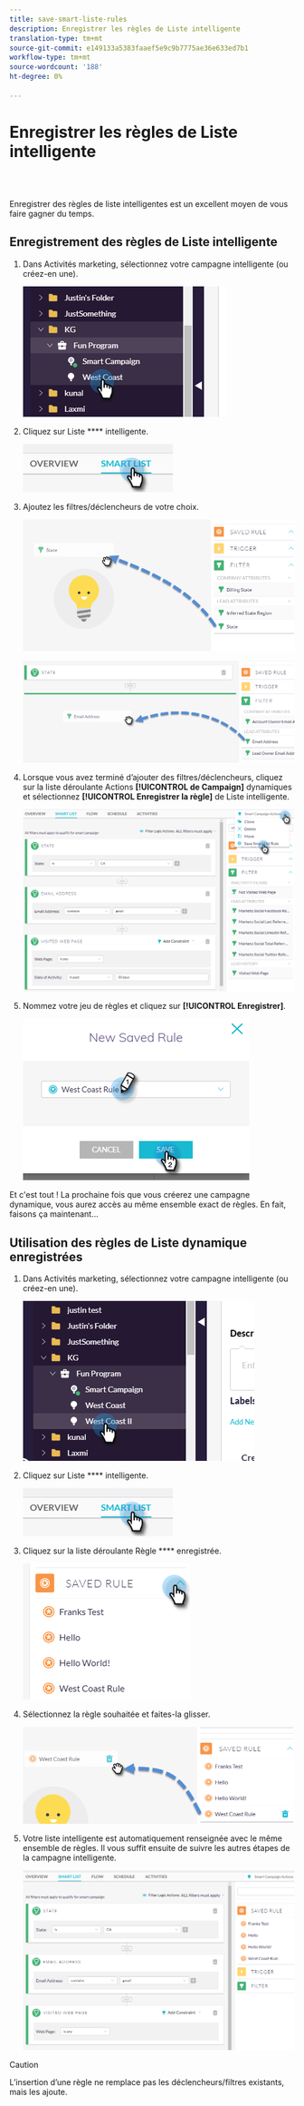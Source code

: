 ```yaml
---
title: save-smart-liste-rules
description: Enregistrer les règles de Liste intelligente
translation-type: tm+mt
source-git-commit: e149133a5383faaef5e9c9b7775ae36e633ed7b1
workflow-type: tm+mt
source-wordcount: '188'
ht-degree: 0%

---
```



# Enregistrer les règles de Liste intelligente

<br> 

Enregistrer des règles de liste intelligentes est un excellent moyen de vous faire gagner du temps.

## Enregistrement des règles de Liste intelligente

1. Dans Activités marketing, sélectionnez votre campagne intelligente (ou créez-en une).

   ![Image un](/help/sky/assets/smart-lists-and-static-lists/save-smart-list-rules/save-smart-list-rules-1.png)

1. Cliquez sur Liste **** intelligente.

   ![Image 2](/help/sky/assets/smart-lists-and-static-lists/save-smart-list-rules/save-smart-list-rules-2.png)

1. Ajoutez les filtres/déclencheurs de votre choix.

   ![Image trois](/help/sky/assets/smart-lists-and-static-lists/save-smart-list-rules/save-smart-list-rules-3.png)

   ![Image 4](/help/sky/assets/smart-lists-and-static-lists/save-smart-list-rules/save-smart-list-rules-4.png)

1. Lorsque vous avez terminé d’ajouter des filtres/déclencheurs, cliquez sur la liste déroulante Actions **[!UICONTROL de Campaign]** dynamiques et sélectionnez **[!UICONTROL Enregistrer la règle]** de Liste intelligente.

   ![Image 5](/help/sky/assets/smart-lists-and-static-lists/save-smart-list-rules/save-smart-list-rules-5.png)

1. Nommez votre jeu de règles et cliquez sur **[!UICONTROL Enregistrer]**.

   ![Image six](/help/sky/assets/smart-lists-and-static-lists/save-smart-list-rules/save-smart-list-rules-6.png)

Et c&#39;est tout ! La prochaine fois que vous créerez une campagne dynamique, vous aurez accès au même ensemble exact de règles. En fait, faisons ça maintenant...

## Utilisation des règles de Liste dynamique enregistrées

1. Dans Activités marketing, sélectionnez votre campagne intelligente (ou créez-en une).

   ![Image sept](/help/sky/assets/smart-lists-and-static-lists/save-smart-list-rules/save-smart-list-rules-7.png)

1. Cliquez sur Liste **** intelligente.

   ![Image huit](/help/sky/assets/smart-lists-and-static-lists/save-smart-list-rules/save-smart-list-rules-8.png)

1. Cliquez sur la liste déroulante Règle **** enregistrée.

   ![Image neuf](/help/sky/assets/smart-lists-and-static-lists/save-smart-list-rules/save-smart-list-rules-9.png)

1. Sélectionnez la règle souhaitée et faites-la glisser.

   ![Image dix](/help/sky/assets/smart-lists-and-static-lists/save-smart-list-rules/save-smart-list-rules-10.png)

1. Votre liste intelligente est automatiquement renseignée avec le même ensemble de règles. Il vous suffit ensuite de suivre les autres étapes de la campagne intelligente.

   ![Image onze](/help/sky/assets/smart-lists-and-static-lists/save-smart-list-rules/save-smart-list-rules-11.png)

>[!CAUTION]
>
>L’insertion d’une règle ne remplace pas les déclencheurs/filtres existants, mais les ajoute.
